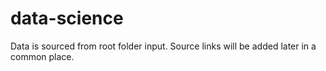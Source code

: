 # data-science


Data is sourced from root folder input. Source links will be added later in a common place.
  
 
